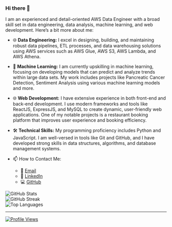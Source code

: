 ### Hi there 👋

I am an experienced and detail-oriented AWS Data Engineer with a broad skill set in data engineering, data analysis, machine learning, and web development. Here’s a bit more about me:

- 🌐 **Data Engineering:** I excel in designing, building, and maintaining robust data pipelines, ETL processes, and data warehousing solutions using AWS services such as AWS Glue, AWS S3, AWS Lambda, and AWS Athena.
- 🤖 **Machine Learning:** I am currently upskilling in machine learning, focusing on developing models that can predict and analyze trends within large data sets. My work includes projects like Pancreatic Cancer Detection, Sentiment Analysis using various machine learning models and more.
- 🌐 **Web Development:** I have extensive experience in both front-end and back-end development. I use modern frameworks and tools like ReactJS, ExpressJS, and MySQL to create dynamic, user-friendly web applications. One of my notable projects is a restaurant booking platform that improves user experience and booking efficiency.
- 🛠 **Technical Skills:** My programming proficiency includes Python and JavaScript. I am well-versed in tools like Git and GitHub, and I have developed strong skills in data structures, algorithms, and database management systems.

- 📫 How to Contact Me:
   - 📧 [Email](mailto:chaudharytesh@gmail.com)
   - 💼 [LinkedIn](https://www.linkedin.com/in/tesh-chaudhary/)
   - 💻 [GitHub](https://github.com/teshchaudhary)

![GitHub Stats](https://github-readme-stats.vercel.app/api?username=teshchaudhary&theme=dark&hide_border=false&include_all_commits=true&count_private=false)<br/>
![GitHub Streak](https://github-readme-streak-stats.herokuapp.com/?user=teshchaudhary&theme=dark&hide_border=false)<br/>
![Top Languages](https://github-readme-stats.vercel.app/api/top-langs/?username=teshchaudhary&theme=dark&hide_border=false&include_all_commits=true&count_private=false&layout=compact)

---

[![Profile Views](https://visitcount.itsvg.in/api?id=tesh&label=Profile%20Views&color=9&icon=2&pretty=true)](https://visitcount.itsvg.in)

